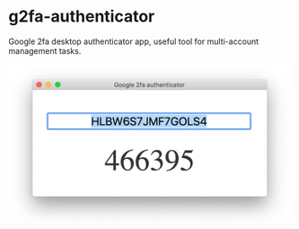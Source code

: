 # g2fa-authenticator
Google 2fa desktop authenticator app, useful tool for multi-account management tasks. 

![](artifacts/g2faauthenticator.png?raw=true)
